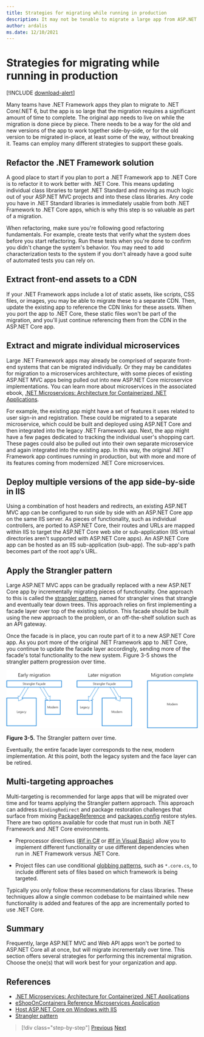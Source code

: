 ```yaml
---
title: Strategies for migrating while running in production
description: It may not be tenable to migrate a large app from ASP.NET MVC to ASP.NET Core all at once. Learn some strategies for migrating an app to ASP.NET Core while keeping it running and in production for existing users.
author: ardalis
ms.date: 12/10/2021
---
```


# Strategies for migrating while running in production

[!INCLUDE [download-alert](includes/download-alert.md)]

Many teams have .NET Framework apps they plan to migrate to .NET Core/.NET 6, but the app is so large that the migration requires a significant amount of time to complete. The original app needs to live on while the migration is done piece by piece. There needs to be a way for the old and new versions of the app to work together side-by-side, or for the old version to be migrated in-place, at least some of the way, without breaking it. Teams can employ many different strategies to support these goals.

## Refactor the .NET Framework solution

A good place to start if you plan to port a .NET Framework app to .NET Core is to refactor it to work better with .NET Core. This means updating individual class libraries to target .NET Standard and moving as much logic out of your ASP.NET MVC projects and into these class libraries. Any code you have in .NET Standard libraries is immediately usable from both .NET Framework to .NET Core apps, which is why this step is so valuable as part of a migration.

When refactoring, make sure you're following good refactoring fundamentals. For example, create tests that verify what the system does before you start refactoring. Run these tests when you're done to confirm you didn't change the system's behavior. You may need to add characterization tests to the system if you don't already have a good suite of automated tests you can rely on.

## Extract front-end assets to a CDN

If your .NET Framework apps include a lot of static assets, like scripts, CSS files, or images, you may be able to migrate these to a separate CDN. Then, update the existing app to reference the CDN links for these assets. When you port the app to .NET Core, these static files won't be part of the migration, and you'll just continue referencing them from the CDN in the ASP.NET Core app.

## Extract and migrate individual microservices

Large .NET Framework apps may already be comprised of separate front-end systems that can be migrated individually. Or they may be candidates for migration to a microservices architecture, with some pieces of existing ASP.NET MVC apps being pulled out into new ASP.NET Core microservice implementations. You can learn more about microservices in the associated ebook, [.NET Microservices: Architecture for Containerized .NET Applications](https://aka.ms/microservicesebook).

For example, the existing app might have a set of features it uses related to user sign-in and registration. These could be migrated to a separate microservice, which could be built and deployed using ASP.NET Core and then integrated into the legacy .NET Framework app. Next, the app might have a few pages dedicated to tracking the individual user's shopping cart. These pages could also be pulled out into their own separate microservice and again integrated into the existing app. In this way, the original .NET Framework app continues running in production, but with more and more of its features coming from modernized .NET Core microservices.

## Deploy multiple versions of the app side-by-side in IIS

Using a combination of host headers and redirects, an existing ASP.NET MVC app can be configured to run side by side with an ASP.NET Core app on the same IIS server. As pieces of functionality, such as individual controllers, are ported to ASP.NET Core, their routes and URLs are mapped within IIS to target the ASP.NET Core web site or sub-application (IIS virtual directories aren't supported with ASP.NET Core apps). An ASP.NET Core app can be hosted as an IIS sub-application (sub-app). The sub-app's path becomes part of the root app's URL.

## Apply the Strangler pattern

Large ASP.NET MVC apps can be gradually replaced with a new ASP.NET Core app by incrementally migrating pieces of functionality. One approach to this is called the [strangler pattern](/azure/architecture/patterns/strangler), named for strangler vines that strangle and eventually tear down trees. This approach relies on first implementing a facade layer over top of the existing solution. This facade should be built using the new approach to the problem, or an off-the-shelf solution such as an API gateway.

Once the facade is in place, you can route part of it to a new ASP.NET Core app. As you port more of the original .NET Framework app to .NET Core, you continue to update the facade layer accordingly, sending more of the facade's total functionality to the new system. Figure 3-5 shows the strangler pattern progression over time.

![Figure 3-5](media/Figure3-5.png)

**Figure 3-5.** The Strangler pattern over time.

Eventually, the entire facade layer corresponds to the new, modern implementation. At this point, both the legacy system and the face layer can be retired.

## Multi-targeting approaches

Multi-targeting is recommended for large apps that will be migrated over time and for teams applying the Strangler pattern approach. This approach can address `BindingRedirect` and package restoration challenges that surface from mixing [PackageReference](/nuget/consume-packages/package-references-in-project-files) and [packages.config](/nuget/reference/packages-config) restore styles. There are two options available for code that must run in both .NET Framework and .NET Core environments.

* Preprocessor directives ([#if in C#](../../csharp/language-reference/preprocessor-directives.md#conditional-compilation) or [#If in Visual Basic](/dotnet/visual-basic/reference/language-specification/preprocessing-directives#conditional-compilation)) allow you to implement different functionality or use different dependencies when run in .NET Framework versus .NET Core.

* Project files can use conditional [globbing patterns](../../core/project-sdk/overview.md#default-includes-and-excludes), such as `*.core.cs`, to include different sets of files based on which framework is being targeted.

Typically you only follow these recommendations for class libraries. These techniques allow a single common codebase to be maintained while new functionality is added and features of the app are incrementally ported to use .NET Core.

## Summary

Frequently, large ASP.NET MVC and Web API apps won't be ported to ASP.NET Core all at once, but will migrate incrementally over time. This section offers several strategies for performing this incremental migration. Choose the one(s) that will work best for your organization and app.

## References

- [.NET Microservices: Architecture for Containerized .NET Applications](https://aka.ms/microservicesebook)
- [eShopOnContainers Reference Microservices Application](https://github.com/dotnet-architecture/eShopOnContainers)
- [Host ASP.NET Core on Windows with IIS](/aspnet/core/host-and-deploy/iis/)
- [Strangler pattern](/azure/architecture/patterns/strangler)

>[!div class="step-by-step"]
>[Previous](understand-update-dependencies.md)
>[Next](example-migration-eshop.md)
